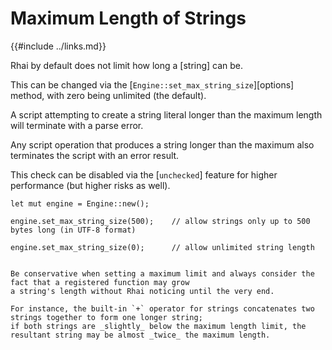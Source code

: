 Maximum Length of Strings
========================

{{#include ../links.md}}

Rhai by default does not limit how long a [string] can be.

This can be changed via the [`Engine::set_max_string_size`][options] method, with zero being unlimited (the default).

A script attempting to create a string literal longer than the maximum length will terminate with a parse error.

Any script operation that produces a string longer than the maximum also terminates the script with an error result.

This check can be disabled via the [`unchecked`] feature for higher performance (but higher risks as well).

```rust,no_run
let mut engine = Engine::new();

engine.set_max_string_size(500);    // allow strings only up to 500 bytes long (in UTF-8 format)

engine.set_max_string_size(0);      // allow unlimited string length
```

```admonish danger "Maximum length"

Be conservative when setting a maximum limit and always consider the fact that a registered function may grow
a string's length without Rhai noticing until the very end.

For instance, the built-in `+` operator for strings concatenates two strings together to form one longer string;
if both strings are _slightly_ below the maximum length limit, the resultant string may be almost _twice_ the maximum length.
```
